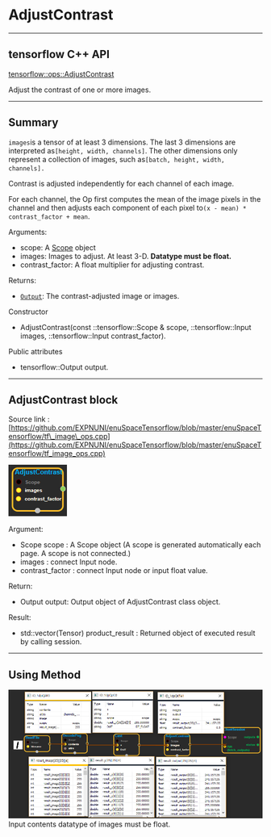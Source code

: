 # AdjustContrast

---

## tensorflow C++ API

[tensorflow::ops::AdjustContrast](https://www.tensorflow.org/api_docs/cc/class/tensorflow/ops/adjust-contrast)

Adjust the contrast of one or more images.

---

## Summary

`images`is a tensor of at least 3 dimensions. The last 3 dimensions are interpreted as`[height, width, channels]`. The other dimensions only represent a collection of images, such as`[batch, height, width, channels].`

Contrast is adjusted independently for each channel of each image.

For each channel, the Op first computes the mean of the image pixels in the channel and then adjusts each component of each pixel to`(x - mean) * contrast_factor + mean`.

Arguments:

* scope: A [Scope](https://www.tensorflow.org/api_docs/cc/class/tensorflow/scope.html#classtensorflow_1_1_scope) object
* images: Images to adjust. At least 3-D. **Datatype must be float.**
* contrast\_factor: A float multiplier for adjusting contrast.

Returns:

* [`Output`](https://www.tensorflow.org/api_docs/cc/class/tensorflow/output.html#classtensorflow_1_1_output): The contrast-adjusted image or images.

Constructor

* AdjustContrast\(const ::tensorflow::Scope & scope, ::tensorflow::Input images, ::tensorflow::Input contrast\_factor\).

Public attributes

* tensorflow::Output output.

---

## AdjustContrast block

Source link : [https://github.com/EXPNUNI/enuSpaceTensorflow/blob/master/enuSpaceTensorflow/tf\_image\_ops.cpp](https://github.com/EXPNUNI/enuSpaceTensorflow/blob/master/enuSpaceTensorflow/tf_image_ops.cpp)

![](/assets/image_AdjustContrast_Symbol.png)

Argument:

* Scope scope : A Scope object \(A scope is generated automatically each page. A scope is not connected.\)
* images : connect  Input node.
* contrast\_factor : connect  Input node or input float value.

Return:

* Output output: Output object of AdjustContrast class object.

Result:

* std::vector\(Tensor\) product\_result : Returned object of executed result by calling session.

---

## Using Method

![](/assets/image_AdjustContrast_Method.png)Input contents datatype of images  must be float.

